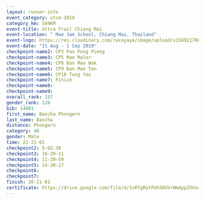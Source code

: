 ```yaml
---
layout: runner-info 
event_category: utcm-2019 
category_km: 104KM 
event-title: Ultra Trail Chiang Mai 
event-location: " Mae Jam School, Chiang Mai, Thailand" 
event-logo: https://res.cloudinary.com/raceyaya/image/upload/v1569217001/logo/ultra-trail-chiangmai_ay7efp.jpg 
event-date: "31 Aug - 1 Sep 2019" 
checkpoint-name2: CP3 Pao Pong Pieng 
checkpoint-name3: CP5 Mae Malor 
checkpoint-name4: CP6 Ban Mae Wak  
checkpoint-name5: CP9 Ban Mae Tan 
checkpoint-name6: CP10 Tung Yao 
checkpoint-name7: Finish 
checkpoint-name8: 
checkpoint-name9: 
overall_rank: 157
gender_rank: 128
bib: 14081
first_name: Bancha Phongern
last_name: Bancha
distance: Phongern
category: 48
gender: Male
time: 22-21-01
checkpoint2: 5-02-38
checkpoint3: 10-39-11
checkpoint4: 11-39-59
checkpoint5: 14-30-17
checkpoint6: 
checkpoint7: 
finish: 26-21-01
certificate: https://drive.google.com/file/d/1uRTgRatFmh5OUVrWmAppZXVocrSqhc5J/view?usp=sharing
---
```

